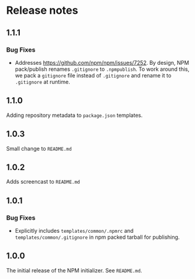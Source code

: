 # Release notes

## 1.1.1

### Bug Fixes

- Addresses https://github.com/npm/npm/issues/7252. By design, NPM pack/publish renames `.gitignore` to `.npmpublish`. To work around this, we pack a `gitignore` file instead of `.gitignore` and rename it to `.gitignore` at runtime. 

## 1.1.0

Adding repository metadata to `package.json` templates.

## 1.0.3

Small change to `README.md`

## 1.0.2

Adds screencast to `README.md`

## 1.0.1

### Bug Fixes

- Explicitly includes `templates/common/.npmrc` and `templates/common/.gitignore` in npm packed tarball for publishing.

## 1.0.0

The initial release of the NPM initializer. See `README.md`.
